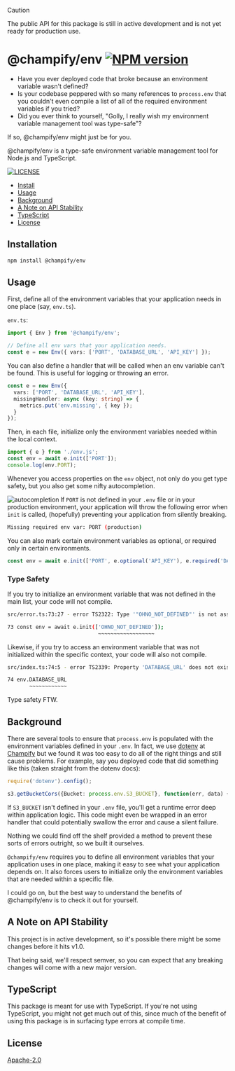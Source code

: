> [!CAUTION]
> The public API for this package is still in active development and is not yet ready for production use.

# @champify/env [![NPM version](https://img.shields.io/npm/v/@champify/env.svg?style=flat-square)](https://www.npmjs.com/package/@champify/env)

* Have you ever deployed code that broke because an environment variable wasn't defined?
* Is your codebase peppered with so many references to `process.env` that you couldn't even compile a list of all of the required environment variables if you tried?
* Did you ever think to yourself, "Golly, I really wish my environment variable management tool was type-safe"?

If so, @champify/env might just be for you.

@champify/env is a type-safe environment variable management tool for Node.js and TypeScript.

[![LICENSE](https://img.shields.io/github/license/champifyio/env.svg)](LICENSE)

* [Install](#installation)
* [Usage](#usage)
* [Background](#background)
* [A Note on API Stability](#a-note-on-api-stability)
* [TypeScript](#typescript)
* [License](#license)

## Installation

```bash
npm install @champify/env
```

## Usage

First, define all of the environment variables that your application needs in one place (say, `env.ts`).

`env.ts`:
```typescript
import { Env } from '@champify/env';

// Define all env vars that your application needs.
const e = new Env({ vars: ['PORT', 'DATABASE_URL', 'API_KEY'] });
```

You can also define a handler that will be called when an env variable can't be found. This is useful for logging or throwing an error.

```typescript
const e = new Env({ 
  vars: ['PORT', 'DATABASE_URL', 'API_KEY'],
  missingHandler: async (key: string) => {
    metrics.put('env.missing', { key });
  }
});
```

Then, in each file, initialize only the environment variables needed within the local context.

```typescript
import { e } from './env.js';
const env = await e.init(['PORT']);
console.log(env.PORT);
```

Whenever you access properties on the `env` object, not only do you get type safety, but you also get some nifty autocompletion.

<img src="https://raw.githubusercontent.com/champifyio/env/master/assets/autocompletion.png" alt="autocompletion" align="left" />

If `PORT` is not defined in your `.env` file or in your production environment, your application will throw the following error when `init` is called, (hopefully) preventing your application from silently breaking.

```bash
Missing required env var: PORT (production)
```

You can also mark certain environment variables as optional, or required only in certain environments.

```typescript
const env = await e.init(['PORT', e.optional('API_KEY'), e.required('DATABASE_URL')]);
```

### Type Safety

If you try to initialize an environment variable that was not defined in the main list, your code will not compile.

```bash
src/error.ts:73:27 - error TS2322: Type '"OHNO_NOT_DEFINED"' is not assignable to type '"PORT" | "DATABASE_URL" | "API_KEY" | EnvVarDefinition<"PORT" | "DATABASE_URL" | "API_KEY">'.

73 const env = await e.init(['OHNO_NOT_DEFINED']);
                             ~~~~~~~~~~~~~~~~~~
```

Likewise, if you try to access an environment variable that was not initialized within the specific context, your code will also not compile.

```bash
src/index.ts:74:5 - error TS2339: Property 'DATABASE_URL' does not exist on type 'EnvVarContext<"PORT">'.

74 env.DATABASE_URL
       ~~~~~~~~~~~~
```

Type safety FTW.

## Background

There are several tools to ensure that `process.env` is populated with the environment variables defined in your `.env`. In fact, we use [dotenv](https://www.npmjs.com/package/dotenv) at [Champify](https://champify.io) but we found it was too easy to do all of the right things and still cause problems. For example, say you deployed code that did something like this (taken straight from the dotenv docs):

```typescript
require('dotenv').config();

s3.getBucketCors({Bucket: process.env.S3_BUCKET}, function(err, data) {});
```

If `S3_BUCKET` isn't defined in your `.env` file, you'll get a runtime error deep within application logic. This code might even be wrapped in an error handler that could potentially swallow the error and cause a silent failure.

Nothing we could find off the shelf provided a method to prevent these sorts of errors outright, so we built it ourselves.

`@champify/env` requires you to define all environment variables that your application uses in one place, making it easy to see what your application depends on. It also forces users to initialize only the environment variables that are needed within a specific file.

I could go on, but the best way to understand the benefits of @champify/env is to check it out for yourself.

## A Note on API Stability

This project is in active development, so it's possible there might be some changes before it hits v1.0.

That being said, we'll respect semver, so you can expect that any breaking changes will come with a new major version.

## TypeScript

This package is meant for use with TypeScript. If you're not using TypeScript, you might not get much out of this, since much of the benefit of using this package is in surfacing type errors at compile time.

## License

[Apache-2.0](./LICENSE)